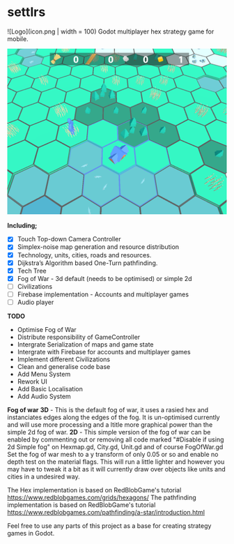# settlrs
![Logo](icon.png | width = 100)
Godot multiplayer hex strategy game for mobile.

![Screenshot](screenshot1.png)

**Including;**
- [x] Touch Top-down Camera Controller
- [x] Simplex-noise map generation and resource distribution
- [x] Technology, units, cities, roads and resources.
- [x] Dijkstra’s Algorithm based One-Turn pathfinding.
- [x] Tech Tree
- [x] Fog of War - 3d default (needs to be optimised) or simple 2d
- [ ] Civilizations
- [ ] Firebase implementation - Accounts and multiplayer games
- [ ] Audio player

**TODO**
* Optimise Fog of War
* Distribute responsibility of GameController
* Intergrate Serialization of maps and game state
* Intergrate with Firebase for accounts and multiplayer games
* Implement different Civilizations
* Clean and generalise code base
* Add Menu System
* Rework UI
* Add Basic Localisation
* Add Audio System


**Fog of war**
**3D** - This is the default fog of war, it uses a rasied hex and instanciates edges along the edges of the fog. It is un-optimised currently and will use more processing and a ltitle more graphical power than the simple 2d fog of war.
**2D** - This simple version of the fog of war can be enabled by commenting out or removing all code marked "#Disable if using 2d Simple fog" on Hexmap.gd, City.gd, Unit.gd and of course FogOfWar.gd
Set the fog of war mesh to a y transform of only 0.05 or so and enable no depth test on the material flags.
This will run a little lighter and however you may have to tweak it a bit as it will currently draw over objects like units and cities in a undesired way. 

The Hex implementation is based on RedBlobGame's tutorial https://www.redblobgames.com/grids/hexagons/
The pathfinding implementation is based on RedBlobGame's tutorial https://www.redblobgames.com/pathfinding/a-star/introduction.html

Feel free to use any parts of this project as a base for creating strategy games in Godot.
